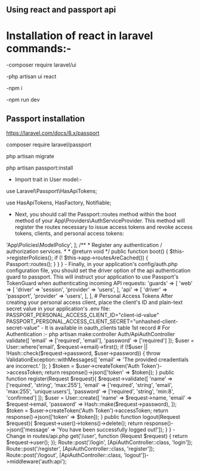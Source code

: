 ## Using react and passport api

# Installation of react  in laravel commands:-

-composer require laravel/ui

-php artisan ui react

-npm i 

-npm run dev

## Passport installation

https://laravel.com/docs/8.x/passport

composer require laravel/passport

php artisan migrate

php artisan passport:install

- Import trait in User model:-

use Laravel\Passport\HasApiTokens;

use HasApiTokens, HasFactory, Notifiable;

- Next, you should call the Passport::routes method within the boot method of your App\Providers\AuthServiceProvider. This method will register the routes necessary to issue access tokens and revoke access tokens, clients, and personal access tokens:

<?php

namespace App\Providers;

use Illuminate\Foundation\Support\Providers\AuthServiceProvider as ServiceProvider;
use Illuminate\Support\Facades\Gate;
use Laravel\Passport\Passport;

class AuthServiceProvider extends ServiceProvider
{
    /**
     * The policy mappings for the application.
     *
     * @var array
     */
    protected $policies = [
        'App\Models\Model' => 'App\Policies\ModelPolicy',
    ];

    /**
     * Register any authentication / authorization services.
     *
     * @return void
     */
    public function boot()
    {
        $this->registerPolicies();

        if (! $this->app->routesAreCached()) {
            Passport::routes();
        }
    }
}

- Finally, in your application's config/auth.php configuration file, you should set the driver option of the api authentication guard to passport. This will instruct your application to use Passport's TokenGuard when authenticating incoming API requests:

'guards' => [
    'web' => [
        'driver' => 'session',
        'provider' => 'users',
    ],

    'api' => [
        'driver' => 'passport',
        'provider' => 'users',
    ],
],

# Personal Access Tokens

After creating your personal access client, place the client's ID and plain-text secret value in your application's .env file:

PASSPORT_PERSONAL_ACCESS_CLIENT_ID="client-id-value"
PASSPORT_PERSONAL_ACCESS_CLIENT_SECRET="unhashed-client-secret-value"

- It is available in oauth_clients table 1st record


# For Authentication :-

php artisan make:controller Auth/ApiAuthController


<?php

namespace App\Http\Controllers\Auth;

use App\Http\Controllers\Controller;
use Illuminate\Http\Request;
use Illuminate\Support\Facades\Hash;
use Illuminate\Validation\ValidationException;

use App\Models\User;

class ApiAuthController extends Controller
{
    public function login(Request $request){
        $request->validate([
            'email' => ['required', 'email'],
            'password' => ['required']
        ]);

        $user = User::where('email', $request->email)->first();

        if (!$user || !Hash::check($request->password, $user->password)) {
            throw ValidationException::withMessages([
                'email' => 'The provided creadentials are incorrect.'
            ]);
        }

        $token = $user->createToken('Auth Token')->accessToken;

        return response()->json(['token' => $token]);
    }

    public function register(Request $request){
        $request->validate([
            'name' => ['required', 'string', 'max:255'],
            'email' => ['required', 'string', 'email', 'max:255', 'unique:users'],
            'password' => ['required', 'string', 'min:8', 'confirmed']
        ]);

        $user = User::create([
                    'name' => $request->name,
                    'email' => $request->email,
                    'password' => Hash::make($request->password),
                ]);

        $token = $user->createToken('Auth Token')->accessToken;

        return response()->json(['token' => $token]);
    }

    public function logout(Request $request){
        $request->user()->tokens()->delete();
        return response()->json(['message' => 'You have been successfully logged out!']);
    }
}

- Change in routes/api.php

<?php

use Illuminate\Http\Request;
use Illuminate\Support\Facades\Route;
use App\Http\Controllers\Auth\ApiAuthController;

/*
|--------------------------------------------------------------------------
| API Routes
|--------------------------------------------------------------------------
|
| Here is where you can register API routes for your application. These
| routes are loaded by the RouteServiceProvider within a group which
| is assigned the "api" middleware group. Enjoy building your API!
|
*/

Route::middleware('auth:api')->get('/user', function (Request $request) {
    return $request->user();
});

Route::post('/login', [ApiAuthController::class, 'login']);
Route::post('/register', [ApiAuthController::class, 'register']);
Route::post('/logout', [ApiAuthController::class, 'logout'])->middleware('auth:api');





